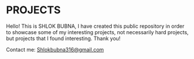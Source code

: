 # PROJECTS
Hello! This is SHLOK BUBNA, I have created this public repository in order to showcase some of my interesting projects, not necessarily hard projects, but projects that I found interesting.
Thank you!


Contact me: Shlokbubna316@gmail.com

